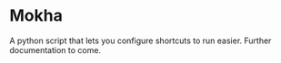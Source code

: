 # Mokha
A python script that lets you configure shortcuts to run easier. Further documentation to come.
